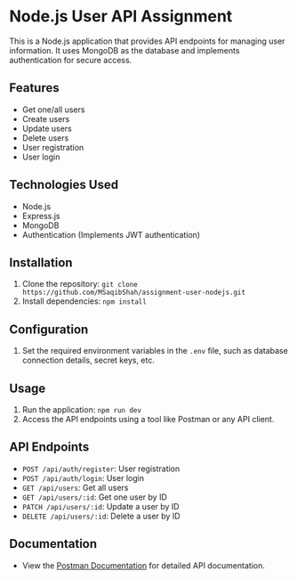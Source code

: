# Node.js User API Assignment

This is a Node.js application that provides API endpoints for managing user information. It uses MongoDB as the database and implements authentication for secure access.

## Features

- Get one/all users
- Create users
- Update users
- Delete users
- User registration
- User login

## Technologies Used

- Node.js
- Express.js
- MongoDB
- Authentication (Implements JWT authentication)

## Installation

1. Clone the repository: `git clone https://github.com/MSaqibShah/assignment-user-nodejs.git`
2. Install dependencies: `npm install`

## Configuration

1. Set the required environment variables in the `.env` file, such as database connection details, secret keys, etc.

## Usage

1. Run the application: `npm run dev`
2. Access the API endpoints using a tool like Postman or any API client.

## API Endpoints

- `POST /api/auth/register`: User registration
- `POST /api/auth/login`: User login
- `GET /api/users`: Get all users
- `GET /api/users/:id`: Get one user by ID
- `PATCH /api/users/:id`: Update a user by ID
- `DELETE /api/users/:id`: Delete a user by ID

## Documentation

- View the [Postman Documentation](https://github.com/MSaqibShah/assignment-user-nodejs/blob/main/Assignment%20User%20Node.postman_collection.json) for detailed API documentation.
